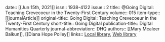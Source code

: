 date:: [[Jun 15th, 2021]]
issn:: 1938-4122
issue:: 2
title:: @Going Digital: Teaching Crevecoeur in the Twenty-First Century
volume:: 015
item-type:: [[journalArticle]]
original-title:: Going Digital: Teaching Crevecoeur in the Twenty-First Century
short-title:: Going Digital
publication-title:: Digital Humanities Quarterly
journal-abbreviation:: DHQ
authors:: [[Mary Mcaleer Balkun]], [[Diana Hope Polley]]
links:: [Local library](zotero://select/groups/2386895/items/A4FPZDGC), [Web library](https://www.zotero.org/groups/2386895/items/A4FPZDGC)
